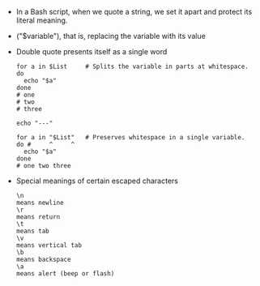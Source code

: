 * In a Bash script, when we quote a string, we set it apart and protect its literal meaning.
* ("$variable"), that is, replacing the variable with its value
* Double quote presents itself as a single word
  ```console
  for a in $List     # Splits the variable in parts at whitespace.
  do
    echo "$a"
  done
  # one
  # two
  # three

  echo "---"

  for a in "$List"   # Preserves whitespace in a single variable.
  do #     ^     ^
    echo "$a"
  done
  # one two three
  ```

* Special meanings of certain escaped characters

  ```console
  \n
  means newline
  \r
  means return
  \t
  means tab
  \v
  means vertical tab
  \b
  means backspace
  \a
  means alert (beep or flash)
  ```